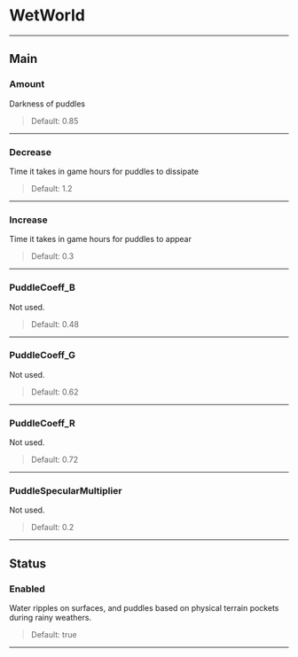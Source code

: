 # WetWorld

---

## Main

### Amount

 Darkness of puddles

>Default: 0.85

---

### Decrease

 Time it takes in game hours for puddles to dissipate

>Default: 1.2

---

### Increase

 Time it takes in game hours for puddles to appear

>Default: 0.3

---

### PuddleCoeff_B

 Not used.

>Default: 0.48

---

### PuddleCoeff_G

 Not used.

>Default: 0.62

---

### PuddleCoeff_R

 Not used.

>Default: 0.72

---

### PuddleSpecularMultiplier

 Not used.

>Default: 0.2

---

## Status

### Enabled

 Water ripples on surfaces, and puddles based on physical terrain pockets during rainy weathers.

>Default: true

---
